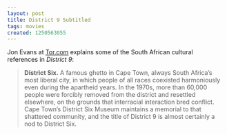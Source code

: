 ```yaml
---
layout: post
title: District 9 Subtitled
tags: movies
created: 1250563055
---
```

Jon Evans at [Tor.com](http://www.tor.com/index.php?option=com_content&view=blog&id=51552) explains some of the South African cultural references in *District 9*:

> **District Six.** A famous ghetto in Cape Town, always South Africa’s most liberal city, in which people of all races coexisted harmoniously even during the apartheid years. In the 1970s, more than 60,000 people were forcibly removed from the district and resettled elsewhere, on the grounds that interracial interaction bred conflict. Cape Town’s District Six Museum maintains a memorial to that shattered community, and the title of District 9 is almost certainly a nod to District Six.
